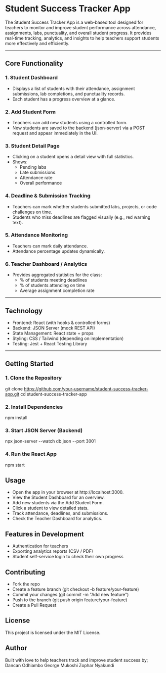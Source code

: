 # Student Success Tracker App

The Student Success Tracker App is a web-based tool designed for teachers to monitor and improve student performance across attendance, assignments, labs, punctuality, and overall student progress. It provides real-time tracking, analytics, and insights to help teachers support students more effectively and efficiently.

---

## Core Functionality

### 1. Student Dashboard
- Displays a list of students with their attendance, assignment submissions, lab completions, and punctuality records.  
- Each student has a progress overview at a glance.

### 2. Add Student Form
- Teachers can add new students using a controlled form.  
- New students are saved to the backend (json-server) via a POST request and appear immediately in the UI.

### 3. Student Detail Page
- Clicking on a student opens a detail view with full statistics.  
- Shows:
  - Pending labs  
  - Late submissions  
  - Attendance rate  
  - Overall performance  

### 4. Deadline & Submission Tracking
- Teachers can mark whether students submitted labs, projects, or code challenges on time.  
- Students who miss deadlines are flagged visually (e.g., red warning text).

### 5. Attendance Monitoring
- Teachers can mark daily attendance.  
- Attendance percentage updates dynamically.

### 6. Teacher Dashboard / Analytics
- Provides aggregated statistics for the class:  
  - % of students meeting deadlines  
  - % of students attending on time  
  - Average assignment completion rate

---

## Technology
- Frontend: React (with hooks & controlled forms)  
- Backend: JSON Server (mock REST API)  
- State Management: React state + props  
- Styling: CSS / Tailwind (depending on implementation)  
- Testing: Jest + React Testing Library  

---

## Getting Started

### 1. Clone the Repository

git clone https://github.com/your-username/student-success-tracker-app.git
cd student-success-tracker-app

### 2. Install Dependencies
npm install

### 3. Start JSON Server (Backend)
npx json-server --watch db.json --port 3001

### 4. Run the React App
npm start

## Usage
- Open the app in your browser at http://localhost:3000.
- View the Student Dashboard for an overview.
- Add new students via the Add Student Form.
- Click a student to view detailed stats.
- Track attendance, deadlines, and submissions.
- Check the Teacher Dashboard for analytics.

## Features in Development
- Authentication for teachers
- Exporting analytics reports (CSV / PDF)
- Student self-service login to check their own progress

## Contributing
- Fork the repo
- Create a feature branch (git checkout -b feature/your-feature)
- Commit your changes (git commit -m "Add new feature")
- Push to the branch (git push origin feature/your-feature)
- Create a Pull Request

## License

This project is licensed under the MIT License.

## Author

Built with love to help teachers track and improve student success by;
Dancan Odhiambo
George Mukoshi
Zophar Nyakundi